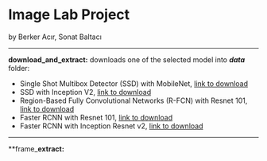 # Image Lab Project
by Berker Acır, Sonat Baltacı

---
**download_and_extract:** downloads one of the selected model into **_data_** folder:
  * Single Shot Multibox Detector (SSD) with MobileNet, [link to download](http://download.tensorflow.org/models/object_detection/ssd_mobilenet_v1_coco_11_06_2017.tar.gz)
  * SSD with Inception V2, [link to download](http://download.tensorflow.org/models/object_detection/ssd_inception_v2_coco_11_06_2017.tar.gz)
  * Region-Based Fully Convolutional Networks (R-FCN) with Resnet 101, [link to download](http://download.tensorflow.org/models/object_detection/rfcn_resnet101_coco_11_06_2017.tar.gz)
  * Faster RCNN with Resnet 101, [link to download](http://download.tensorflow.org/models/object_detection/faster_rcnn_resnet101_coco_11_06_2017.tar.gz)
  * Faster RCNN with Inception Resnet v2, [link to download](http://download.tensorflow.org/models/object_detection/faster_rcnn_inception_resnet_v2_atrous_coco_11_06_2017.tar.gz)
---
**frame_**extract:**
